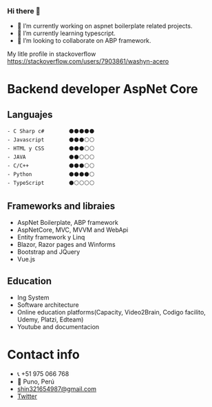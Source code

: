 ### Hi there 👋

- 🔭 I’m currently working on aspnet boilerplate related projects.
- 🌱 I’m currently learning typescript.
- 👯 I’m looking to collaborate on ABP framework.

My litle profile in stackoverflow https://stackoverflow.com/users/7903861/washyn-acero

<!--
- 🤔 I’m looking for help with ...
- 💬 Ask me about ...
- 📫 How to reach me: ...
- 😄 Pronouns: ...
- ⚡ Fun fact: ...
-->

<!-- 
HTML Dec	&#127477 ; &#127466 ;
HTML Hex	&#x1F1F5 ; &#x1F1EA ; -->

<!-- ⚫️ :black_circle:	⚪️ :white_circle: -->

# Backend developer AspNet Core

## Languajes

    - C Sharp c#        ⚫️⚫️⚫️⚫️⚫️
    - Javascript        ⚫️⚫️⚫️⚪️⚪️
    - HTML y CSS        ⚫️⚫️⚫️⚪️⚪️
    - JAVA              ⚫️⚫️⚪️⚪️⚪️
    - C/C++             ⚫️⚫️⚫️⚪️⚪️
    - Python            ⚫️⚫️⚫️⚫️⚪️
    - TypeScript        ⚫️⚪️⚪️⚪️⚪️


## Frameworks and libraies
- AspNet Boilerplate, ABP framework
- AspNetCore, MVC, MVVM and WebApi
- Entity framework y Linq
- Blazor, Razor pages and Winforms
- Bootstrap and JQuery
- Vue.js


## Education
- Ing System
- Software architecture
- Online education platforms(Capacity, Video2Brain, Codigo facilito, Udemy, Platzi, Edteam)
- Youtube and documentacion

<!-- 
## Other Langs(basic)
- Ansi Sql
- PHP
- VB.NET
- AutoIt -->


<!-- ## Herramientas, conceptos y otros conocimientos(basico)
- Clean code, SOLID
- Domain driven design, Desgin patterns
- Git y Github
- SqlServer
- Mysql, MariaDb
- Docker
- Diseño web,UX
- Programacion funcional y Orietada a objetos
- Machine learning con python
- Seguridad informatica
- Linux -->
<!-- 
## Idiomas
    - Español(Native)       🚀🚀🚀🚀🚀
    - Inglish               🚀🚀 -->


<!-- ## Hobbies e intereses
- Análisis de malware
- Leer código de malware
- Analizar código y refactorizar
- Películas de ciencia ficción -->



# Contact info
- 📞 +51 975 066 768
- 🚩 Puno, Perú
- shin321654987@gmail.com
- [Twitter](https://twitter.com/washin_acero)
